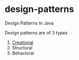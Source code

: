 # design-patterns
Design Patterns In Java

Design patterns are of 3 types

1. [Creational](documents/creational/creational.md)
2. Structural
3. Behavioral
